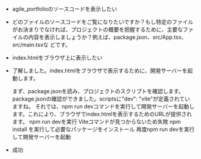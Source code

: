 - agile_portfolioのソースコードを表示したい
- どのファイルのソースコードをご覧になりたいですか？もし特定のファイルがお決まりでなければ、プロジェクトの概要を把握するために、主要なファイルの内容を表示しましょうか？例えば、package.json、src/App.tsx、src/main.tsxな
  どです。
- index.htmlをブラウザ上に表示したい
- 了解しました。index.htmlをブラウザで表示するために、開発サーバーを起動します。


  まず、package.jsonを読み、プロジェクトのスクリプトを確認します。
  package.jsonの確認ができました。scriptsに"dev": "vite"が定義されていますね。
  それでは、npm run devコマンドを実行して開発サーバーを起動します。これにより、ブラウザでindex.htmlを表示するためのURLが提供されます。
  npm run devを実行
  Viteコマンドが見つからないため失敗
  npm install を実行して必要なパッケージをインストール
  再度npm run devを実行して開発サーバーを起動

- 成功